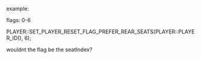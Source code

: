 example:

flags: 0-6

PLAYER::SET_PLAYER_RESET_FLAG_PREFER_REAR_SEATS(PLAYER::PLAYER_ID(), 6);

wouldnt the flag be the seatIndex?